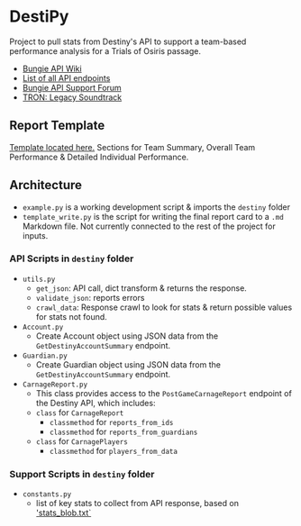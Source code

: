 # DestiPy
Project to pull stats from Destiny's API to support a team-based performance analysis for a Trials of Osiris passage.

- [Bungie API Wiki](http://bungienetplatform.wikia.com/wiki/Bungienetplatform_Wikia)
- [List of all API endpoints](http://bungienetplatform.wikia.com/wiki/Endpoints)
- [Bungie API Support Forum](https://www.bungie.net/en/Clan/Forum/39966)
- [TRON: Legacy Soundtrack](https://www.youtube.com/watch?v=COWrh0eFFWk)

## Report Template
[Template located here.](https://github.com/yergi/DestinyAPI/blob/master/report_card.md) Sections for Team Summary, Overall Team Performance & Detailed Individual Performance.

## Architecture

- `example.py` is a working development script & imports the `destiny` folder
- `template_write.py` is the script for writing the final report card to a `.md` Markdown file. Not currently connected to the rest of the project for inputs.

### API Scripts in `destiny` folder

- `utils.py` 
	- `get_json`: API call, dict transform & returns the response. 
	- `validate_json`: reports errors 
	- `crawl_data`: Response crawl to look for stats & return possible values for stats not found.
- `Account.py`
	- Create Account object using JSON data from the `GetDestinyAccountSummary` endpoint.
- `Guardian.py`
	- Create Guardian object using JSON data from the `GetDestinyAccountSummary` endpoint.
- `CarnageReport.py`
	- This class provides access to the `PostGameCarnageReport` endpoint of the Destiny API, which includes:
	- `class` for `CarnageReport`
		- `classmethod` for `reports_from_ids`
		- `classmethod` for `reports_from_guardians`
	- `class` for `CarnagePlayers`
		- `classmethod` for `players_from_data`

### Support Scripts in `destiny` folder

- `constants.py` 
	- list of key stats to collect from API response, based on ['stats_blob.txt`](https://github.com/yergi/DestinyAPI/blob/master/destiny/stats_blob.txt)